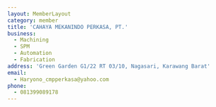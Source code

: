 ```yaml
---
layout: MemberLayout
category: member
title: 'CAHAYA MEKANINDO PERKASA, PT.'
business:
  - Machining
  - SPM
  - Automation
  - Fabrication
address: 'Green Garden G1/22 RT 03/10, Nagasari, Karawang Barat'
email:
  - Haryono_cmpperkasa@yahoo.com
phone:
  - 081399089178
---
```


